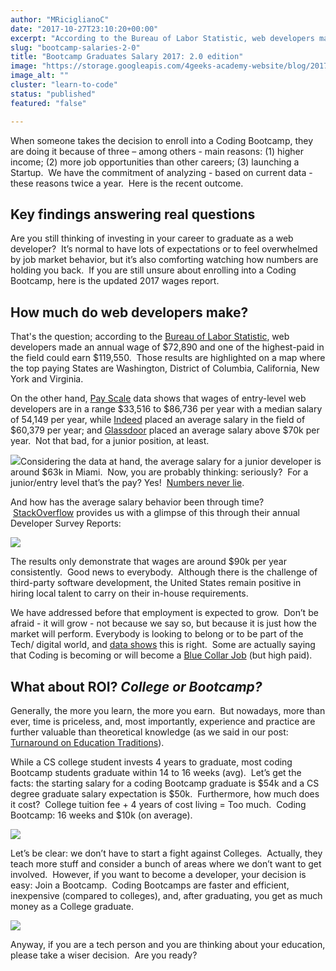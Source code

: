 ```yaml
---
author: "MRiciglianoC"
date: "2017-10-27T23:10:20+00:00"
excerpt: "According to the Bureau of Labor Statistic, web developers made an annual wage of $72,890 ?."
slug: "bootcamp-salaries-2-0"
title: "Bootcamp Graduates Salary 2017: 2.0 edition"
image: "https://storage.googleapis.com/4geeks-academy-website/blog/2017/10/portada-bootcamp-02-1-1024x674.jpg"
image_alt: ""
cluster: "learn-to-code"
status: "published"
featured: "false"

---
```


When someone takes the decision to enroll into a Coding Bootcamp, they are doing it because of three – among others - main reasons: (1) higher income; (2) more job opportunities than other careers; (3) launching a Startup.  We have the commitment of analyzing - based on current data - these reasons twice a year.  Here is the recent outcome.


## Key findings answering real questions


Are you still thinking of investing in your career to graduate as a web developer?  It’s normal to have lots of expectations or to feel overwhelmed by job market behavior, but it’s also comforting watching how numbers are holding you back.  If you are still unsure about enrolling into a Coding Bootcamp, here is the updated 2017 wages report.




## How much do web developers make?


That's the question; according to the [Bureau of Labor Statistic](https://www.bls.gov/oes/current/naics4_541500.htm), web developers made an annual wage of $72,890 and one of the highest-paid in the field could earn $119,550.  Those results are highlighted on a map where the top paying States are Washington, District of Columbia, California, New York and Virginia.

On the other hand, [Pay Scale](https://www.payscale.com/research/US/Job=Web_Developer/Salary/b98d92f7/Entry-Level) data shows that wages of entry-level web developers are in a range $33,516 to $86,736 per year with a median salary of 54,149 per year, while [Indeed](https://www.indeed.com/salaries/Entry-Level-Web-Developer-Salaries) placed an average salary in the field of $60,379 per year; and [Glassdoor](https://www.glassdoor.com/Salaries/miami-web-developer-salary-SRCH_IL.0,5_IM558_KO6,19.htm) placed an average salary above $70k per year.  Not that bad, for a junior position, at least.

![](https://storage.googleapis.com/4geeks-academy-website/blog/2017/10/Screen-Shot-2017-10-27-at-7.14.12-PM.png)Considering the data at hand, the average salary for a junior developer is around $63k in Miami.  Now, you are probably thinking: seriously?  For a junior/entry level that’s the pay? Yes!  [Numbers never lie](https://sheilabrobinson.com/2013/01/28/they-say-that-numbers-never-lie/).

And how has the average salary behavior been through time?  [StackOverflow](https://insights.stackoverflow.com/survey/2017#overview) provides us with a glimpse of this through their annual Developer Survey Reports:

![](https://storage.googleapis.com/4geeks-academy-website/blog/2017/10/Screen-Shot-2017-10-27-at-7.17.00-PM-768x143.png)

The results only demonstrate that wages are around $90k per year consistently.  Good news to everybody.  Although there is the challenge of third-party software development, the United States remain positive in hiring local talent to carry on their in-house requirements.


We have addressed before that employment is expected to grow.  Don’t be afraid - it will grow - not because we say so, but because it is just how the market will perform. Everybody is looking to belong or to be part of the Tech/ digital world, and [data shows](https://www.bls.gov/ooh/computer-and-information-technology/software-developers.htm#tab-6) this is right.  Some are actually saying that Coding is becoming or will become a [Blue Collar Job](https://www.wired.com/2017/02/programming-is-the-new-blue-collar-job/) (but high paid).





## What about ROI? _College or Bootcamp?_




Generally, the more you learn, the more you earn.  But nowadays, more than ever, time is priceless, and, most importantly, experience and practice are further valuable than theoretical knowledge (as we said in our post: [Turnaround on Education Traditions](/turnaround-education-traditions-4geeks-academy/)).




While a CS college student invests 4 years to graduate, most coding Bootcamp students graduate within 14 to 16 weeks (avg).  Let’s get the facts: the starting salary for a coding Bootcamp graduate is $54k and a CS degree graduate salary expectation is $50k.  Furthermore, how much does it cost?  College tuition fee + 4 years of cost living = Too much.  Coding Bootcamp: 16 weeks and $10k (on average).




![](https://storage.googleapis.com/4geeks-academy-website/blog/2017/10/Picture1-300x300.png)




Let’s be clear: we don’t have to start a fight against Colleges.  Actually, they teach more stuff and consider a bunch of areas where we don’t want to get involved.  However, if you want to become a developer, your decision is easy: Join a Bootcamp.  Coding Bootcamps are faster and efficient, inexpensive (compared to colleges), and, after graduating, you get as much money as a College graduate.


![](https://storage.googleapis.com/4geeks-academy-website/blog/2017/10/Picture1.png2_.png)


Anyway, if you are a tech person and you are thinking about your education, please take a wiser decision.  Are you ready?
